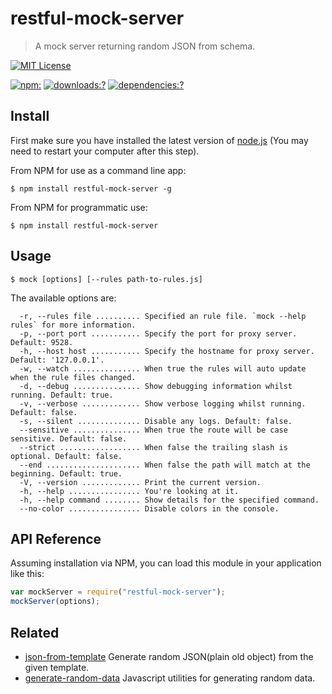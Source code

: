 # restful-mock-server

> A mock server returning random JSON from schema. 

[![MIT License](https://img.shields.io/badge/license-MIT_License-green.svg?style=flat-square)](https://github.com/bubkoo/restful-mock-server/blob/master/LICENSE)

[![npm:](https://img.shields.io/npm/v/restful-mock-server.svg?style=flat-square)](https://www.npmjs.com/packages/restful-mock-server)
[![downloads:?](https://img.shields.io/npm/dm/restful-mock-server.svg?style=flat-square)](https://www.npmjs.com/packages/restful-mock-server)
[![dependencies:?](https://img.shields.io/david/bubkoo/restful-mock-server.svg?style=flat-square)](https://david-dm.org/bubkoo/restful-mock-server)

## Install

First make sure you have installed the latest version of [node.js](http://nodejs.org/) 
(You may need to restart your computer after this step).

From NPM for use as a command line app:

```
$ npm install restful-mock-server -g
```

From NPM for programmatic use:

```
$ npm install restful-mock-server
```


## Usage

```
$ mock [options] [--rules path-to-rules.js]
```

The available options are:

```
  -r, --rules file .......... Specified an rule file. `mock --help rules` for more information.
  -p, --port port ........... Specify the port for proxy server. Default: 9528.
  -h, --host host ........... Specify the hostname for proxy server. Default: '127.0.0.1'.
  -w, --watch ............... When true the rules will auto update when the rule files changed.
  -d, --debug ............... Show debugging information whilst running. Default: true.
  -v, --verbose ............. Show verbose logging whilst running. Default: false.
  -s, --silent .............. Disable any logs. Default: false.
  --sensitive ............... When true the route will be case sensitive. Default: false.
  --strict .................. When false the trailing slash is optional. Default: false.
  --end ..................... When false the path will match at the beginning. Default: true.
  -V, --version ............. Print the current version.
  -h, --help ................ You're looking at it.
  -h, --help command ........ Show details for the specified command.
  --no-color ................ Disable colors in the console.
```

## API Reference

Assuming installation via NPM, you can load this module in your application like this:

```js
var mockServer = require("restful-mock-server");
mockServer(options);
```


## Related

- [json-from-template](https://github.com/bubkoo/json-from-template) Generate random JSON(plain old object) from the given template.
- [generate-random-data](https://github.com/bubkoo/generate-random-data) Javascript utilities for generating random data.
